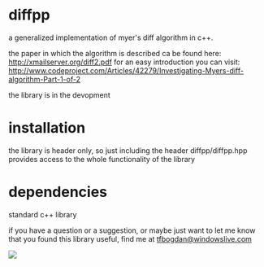 diffpp
======

a generalized implementation of myer's diff algorithm in c++. 

the paper in which the algorithm is described ca be found here: http://xmailserver.org/diff2.pdf
for an easy introduction you can visit: http://www.codeproject.com/Articles/42279/Investigating-Myers-diff-algorithm-Part-1-of-2

the library is in the devopment

installation
============

the library is header only, so just including the header diffpp/diffpp.hpp provides access to the whole functionality of the library



dependencies
============

standard c++ library


if you have a question or a suggestion, or maybe just want to let me know that you found this library useful, find me at tfbogdan@windowslive.com


<a href="https://travis-ci.org/tfbogdan/diffpp"><img src="https://secure.travis-ci.org/tfbogdan/diffpp.png?branch=master"/></a>
